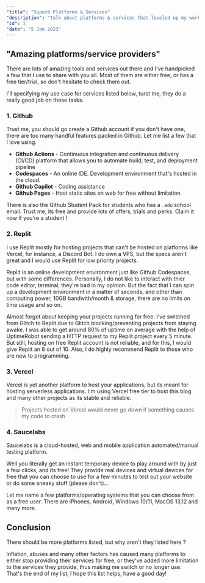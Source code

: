 ```yaml
---
"title": "Superb Platforms & Services"
"description": "Talk about platforms & services that leveled up my workflow and enchanced my productivity."
"id": 3
"date": "5 Jan 2023"
---
```

## "Amazing platforms/service providers"

There are lots of amazing tools and services out there and I've handpicked a few that I use to share with you all. Most of them are either free, or has a free tier/trial, so don't hesitate to check them out.

I'll specifying my use case for services listed below, turst me, they do a really good job on those tasks.

### 1. Github

Trust me, you should go create a Github account if you don't have one, there are too many handful features packed in Github. Let me list a few that I love using.

- **Github Actions** - Continuous integration and continuous delivery (CI/CD) platform that allows you to automate build, test, and deployment pipeline
- **Codespaces** - An online IDE. Development environment that's hosted in the cloud.
- **Github Copilot** - Coding assistance 
- **Github Pages** - Host static sites on web for free without limitation 

There is also the Github Student Pack for students who has a `.edu` school email. Trust me, its free and provide lots of offers, trials and perks. Claim it now if you're a student !

### 2. Replit

I use Replit mostly for hosting projects that can't be hosted on platforms like Vercel, for instance, a Discord Bot. I do own a VPS, but the specs aren't great and I would use Replit for low priority projects.

Replit is an online development environment just like Github Codespaces, but with some differences. Personally, I do not like to interact with thier code editor, terminal, they're bad in my opinion. But the fact that I can spin up a development environment in a matter of seconds, and other than computing power, 10GB bandwith/month & storage, there are no limits on time usage and so on. 

Almost forgot about keeping your projects running for free. I've switched from Glitch to Replit due to Glitch blocking/preventing projects from staying awake. I was able to get around 80% of uptime on average with the help of UptimeRobot sending a HTTP request to my Replit project every 5 minute. But still, hosting on free Replit account is not reliable, and for this, I would give Replit an 8 out of 10. Also, I do highly recommend Replit to those who are new to programming.

### 3. Vercel

Vercel is yet another platform to host your applications, but its meant for hosting serverless applications. I'm using Vercel free tier to host this blog and many other projects as its stable and reliable. 
> Projects hosted on Vercel would never go down if something causes my code to crash

### 4. Saucelabs

Saucelabs is a cloud-hosted, web and mobile application automated/manual testing platform.

Well you literally get an instant temporary device to play around with by just a few clicks, and its free! They provide real devices and virtual devices for free that you can choose to use for a few minutes to test out your website or do some sneaky stuff (please don't)...

Let me name a few platforms/operating systems that you can choose from as a free user. There are iPhones, Android, Windows 10/11, MacOS 13,12 and many more.

## Conclusion

There should be more platforms listed, but why aren't they listed here ?

Inflation, abuses and many other factors has caused many platforms to either stop providing their services for free, or they've added more limitation to the services they provide, thus making me switch or no longer use. That's the end of my list, I hope this list helps, have a good day!
